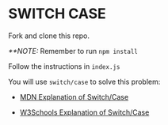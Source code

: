# SWITCH CASE

Fork and clone this repo.

_\*\*NOTE:_ Remember to run `npm install`

Follow the instructions in `index.js`

You will use `switch/case` to solve this problem:

- [MDN Explanation of Switch/Case](https://developer.mozilla.org/en-US/docs/Web/JavaScript/Reference/Statements/switch)

- [W3Schools Explanation of Switch/Case](https://www.w3schools.com/js/js_switch.asp)
